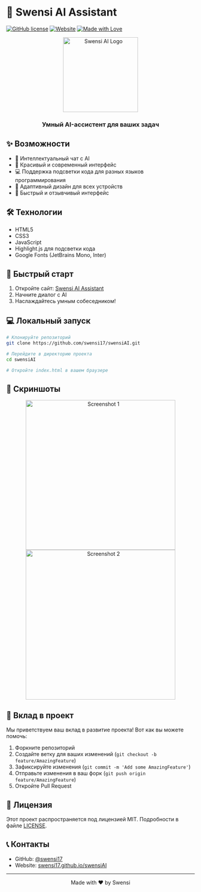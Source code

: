 # 🤖 Swensi AI Assistant

[![GitHub license](https://img.shields.io/github/license/swensi17/swensiAI)](https://github.com/swensi17/swensiAI/blob/master/LICENSE)
[![Website](https://img.shields.io/website?url=https%3A%2F%2Fswensi17.github.io%2FswensiAI%2F)](https://swensi17.github.io/swensiAI/)
[![Made with Love](https://img.shields.io/badge/Made%20with-Love-pink.svg)](https://github.com/swensi17/swensiAI)

<div align="center">
  <img src="https://raw.githubusercontent.com/swensi17/swensiAI/master/assets/logo.png" alt="Swensi AI Logo" width="200"/>
  <h3>Умный AI-ассистент для ваших задач</h3>
</div>

## ✨ Возможности

- 💬 Интеллектуальный чат с AI
- 🎨 Красивый и современный интерфейс
- 💻 Поддержка подсветки кода для разных языков программирования
- 📱 Адаптивный дизайн для всех устройств
- 🚀 Быстрый и отзывчивый интерфейс

## 🛠️ Технологии

- HTML5
- CSS3
- JavaScript
- Highlight.js для подсветки кода
- Google Fonts (JetBrains Mono, Inter)

## 🚀 Быстрый старт

1. Откройте сайт: [Swensi AI Assistant](https://swensi17.github.io/swensiAI/)
2. Начните диалог с AI
3. Наслаждайтесь умным собеседником!

## 💻 Локальный запуск

```bash
# Клонируйте репозиторий
git clone https://github.com/swensi17/swensiAI.git

# Перейдите в директорию проекта
cd swensiAI

# Откройте index.html в вашем браузере
```

## 📸 Скриншоты

<div align="center">
  <img src="https://raw.githubusercontent.com/swensi17/swensiAI/master/assets/screenshot1.png" alt="Screenshot 1" width="400"/>
  <img src="https://raw.githubusercontent.com/swensi17/swensiAI/master/assets/screenshot2.png" alt="Screenshot 2" width="400"/>
</div>

## 🤝 Вклад в проект

Мы приветствуем ваш вклад в развитие проекта! Вот как вы можете помочь:

1. Форкните репозиторий
2. Создайте ветку для ваших изменений (`git checkout -b feature/AmazingFeature`)
3. Зафиксируйте изменения (`git commit -m 'Add some AmazingFeature'`)
4. Отправьте изменения в ваш форк (`git push origin feature/AmazingFeature`)
5. Откройте Pull Request

## 📝 Лицензия

Этот проект распространяется под лицензией MIT. Подробности в файле [LICENSE](LICENSE).

## 📞 Контакты

- GitHub: [@swensi17](https://github.com/swensi17)
- Website: [swensi17.github.io/swensiAI](https://swensi17.github.io/swensiAI/)

---

<div align="center">
  Made with ❤️ by Swensi
</div>
